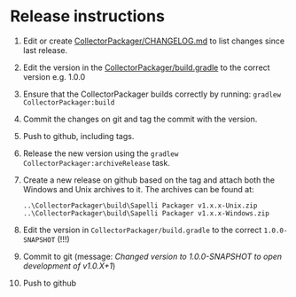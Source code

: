 # Release instructions

1. Edit or create [CollectorPackager/CHANGELOG.md](CHANGELOG.md) to list changes since last release.

2. Edit the version in the [CollectorPackager/build.gradle](build.gradle) to the correct version e.g. 1.0.0

3. Ensure that the CollectorPackager builds correctly by running: `gradlew CollectorPackager:build`

4. Commit the changes on git and tag the commit with the version.

5. Push to github, including tags.

6. Release the new version using the `gradlew CollectorPackager:archiveRelease` task.

7. Create a new release on github based on the tag and attach both the Windows and Unix archives to it. The archives can be found at:

   ````
   ..\CollectorPackager\build\Sapelli Packager v1.x.x-Unix.zip
   ..\CollectorPackager\build\Sapelli Packager v1.x.x-Windows.zip
   ````

8. Edit the version in `CollectorPackager/build.gradle` to the correct `1.0.0-SNAPSHOT` (!!!)

9. Commit to git (message: _Changed version to 1.0.0-SNAPSHOT to open development of v1.0.X+1_)

10. Push to github
